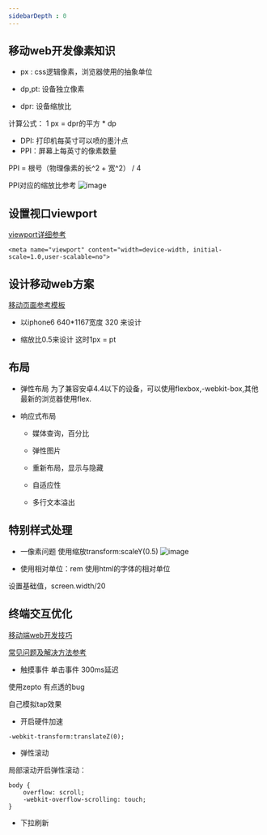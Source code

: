 ```yaml
---
sidebarDepth : 0
---
```

## 移动web开发像素知识

- px : css逻辑像素，浏览器使用的抽象单位

- dp,pt: 设备独立像素

- dpr: 设备缩放比

计算公式： 1 px = dpr的平方 * dp

- DPI: 打印机每英寸可以喷的墨汁点
- PPI：屏幕上每英寸的像素数量

PPI = 根号（物理像素的长^2 + 宽^2） / 4

PPI对应的缩放比参考
![image](http://www.fengdb.com/public/images/ppi.png)


## 设置视口viewport


[viewport详细参考](http://www.cnblogs.com/2050/p/3877280.html)

```
<meta name="viewport" content="width=device-width, initial-scale=1.0,user-scalable=no">
```

## 设计移动web方案

[移动页面参考模板](https://github.com/omwteam/mobileweb)

- 以iphone6 640*1167宽度 320 来设计

- 缩放比0.5来设计 这时1px = pt


## 布局

- 弹性布局 为了兼容安卓4.4以下的设备，可以使用flexbox,-webkit-box,其他最新的浏览器使用flex.



- 响应式布局

    - 媒体查询，百分比
    
    - 弹性图片
    
    - 重新布局，显示与隐藏

    - 自适应性
    - 多行文本溢出

## 特别样式处理

- 一像素问题
  使用缩放transform:scaleY(0.5)
![image](http://www.fengdb.com/public/images/onepx.png)

- 使用相对单位：rem 使用html的字体的相对单位

设置基础值，screen.width/20 



## 终端交互优化

[移动端web开发技巧](http://www.imooc.com/article/1115)

[常见问题及解决方法参考](http://www.imooc.com/article/1542)

- 触摸事件 单击事件 300ms延迟

使用zepto  有点透的bug

自己模拟tap效果

- 开启硬件加速

```
-webkit-transform:translateZ(0);
```

- 弹性滚动

局部滚动开启弹性滚动：


```
body {
    overflow: scroll;
    -webkit-overflow-scrolling: touch;
}
```

- 下拉刷新
